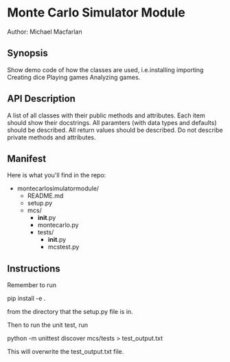 # Monte Carlo Simulator Module
Author: Michael Macfarlan

## Synopsis 
Show demo code of how the classes are used, i.e.installing importing Creating dice Playing games Analyzing games. 

## API Description 
A list of all classes with their public methods and attributes. 
Each item should show their docstrings. 
All paramters (with data types and defaults) should be described. 
All return values should be described. Do not describe private methods and attributes. 

## Manifest 
Here is what you'll find in the repo:

- montecarlosimulatormodule/
  - README.md
  - setup.py
  - mcs/
    - __init__.py
    - montecarlo.py
    - tests/
      - __init__.py
      - mcstest.py


## Instructions 

Remember to run

pip install -e . 

from the directory that the setup.py file is in. 

Then to run the unit test, run 

python -m unittest discover mcs/tests > test_output.txt

This will overwrite the test_output.txt file.